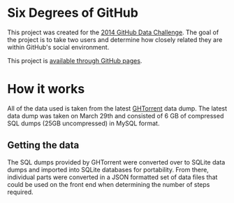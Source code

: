 Six Degrees of GitHub
=====================
This project was created for the [2014 GitHub Data Challenge][ghdc].  The goal
of the project is to take two users and determine how closely related they are
within GitHub's social environment.

This project is [available through GitHub pages][six-degrees].

How it works
============
All of the data used is taken from the latest [GHTorrent][ghtorrent] data dump.
The latest data dump was taken on March 29th and consisted of 6 GB of compressed
SQL dumps (25GB uncompressed) in MySQL format.

Getting the data
----------------
The SQL dumps provided by GHTorrent were converted over to SQLite data dumps and
imported into SQLite databases for portability.  From there, individual parts
were converted in a JSON formatted set of data files that could be used on the
front end when determining the number of steps required.

[ghdc]: https://github.com/blog/1864-third-annual-github-data-challenge
[ghtorrent]: http://ghtorrent.org/
[six-degrees]: http://kevinbrown.in/six-degrees
